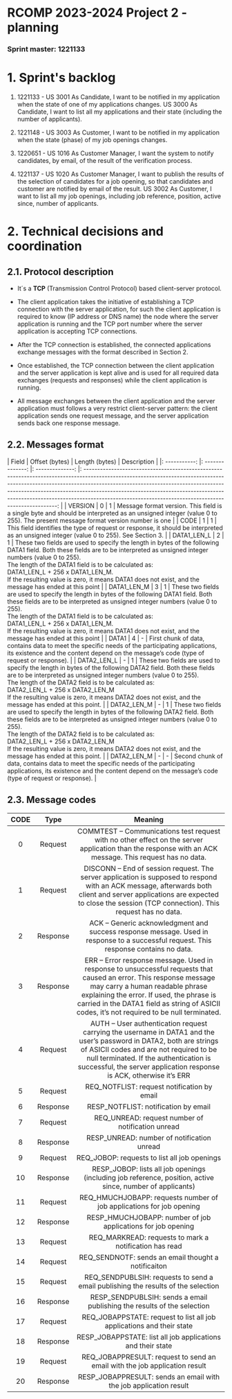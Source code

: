 RCOMP 2023-2024 Project 2 - planning
===========================================
### Sprint master: 1221133 ###

# 1. Sprint's backlog #

1. 1221133 - US 3001 As Candidate, I want to be notified in my application when the state of one of my applications changes.
             US 3000 As Candidate, I want to list all my applications and their state (including the number of applicants).


2. 1221148 - US 3003 As Customer, I want to be notified in my application when the state (phase) of my job openings changes.


3. 1220651 - US 1016 As Customer Manager, I want the system to notify candidates, by email, of the result of the verification process.


4. 1221137 - US 1020 As Customer Manager, I want to publish the results of the selection of candidates for a job opening, so that candidates and customer are notified by email of the result.
             US 3002 As Customer, I want to list all my job openings, including job reference, position, active since, number of applicants.


# 2. Technical decisions and coordination #
##  2.1. Protocol description ##
- It´s a **TCP** (Transmission Control Protocol) based client-server protocol.


- The client application takes the initiative of establishing a TCP connection with the server
   application, for such the client application is required to know (IP address or DNS name) the
   node where the server application is running and the TCP port number where the server
   application is accepting TCP connections.


- After the TCP connection is established, the connected applications exchange messages with
  the format described in Section 2.


- Once established, the TCP connection between the client application and the server
   application is kept alive and is used for all required data exchanges (requests and responses)
   while the client application is running.


- All message exchanges between the client application and the server application must follows
a very restrict client-server pattern:  the client application sends one request message, and the
server application sends back one response message.

## 2.2. Messages format ##


|    Field    | Offset (bytes) | Length (bytes) |                                                                                                                                                                                         Description                                                                                                                                                                                          |
|: -----------: |: --------------: |: --------------: |: --------------------------------------------------------------------------------------------------------------------------------------------------------------------------------------------------------------------------------------------------------------------------------------------------------------------------------------------------------------------------------------------: |
|   VERSION   |       0        |       1        |                                                                                                           Message format version. This field is a single byte and should be interpreted as an unsigned integer (value 0 to 255). The present message format version number is one                                                                                                            |
|    CODE     |       1        |       1        |                                                                                                                           This field identifies the type of request or response, it should be interpreted as an unsigned integer (value 0 to 255). See Section 3.                                                                                                                            |
| DATA1_LEN_L |       2        |       1        |   These two fields are used to specify the length in bytes of the following DATA1 field. Both these fields are to be interpreted as unsigned integer numbers (value 0 to 255).<br/> The length of the DATA1 field is to be calculated as:  <br/>DATA1_LEN_L + 256 x DATA1_LEN_M.<br/>If the resulting value is zero, it means DATA1 does not exist, and the message has ended at this point   |
| DATA1_LEN_M |       3        |       1        |   These two fields are used to specify the length in bytes of the following DATA1 field. Both these fields are to be interpreted as unsigned integer numbers (value 0 to 255).<br/> The length of the DATA1 field is to be calculated as:  <br/>DATA1_LEN_L + 256 x DATA1_LEN_M.<br/>If the resulting value is zero, it means DATA1 does not exist, and the message has ended at this point   |
|    DATA1    |       4        |       -        |                                                                                                  First chunk of data, contains data to meet the specific needs of the participating applications, its existence and the content depend on the message’s code (type of request or response).                                                                                                  |
| DATA2_LEN_L |       -        |       1        | These two fields are used to specify the length in bytes of the following DATA2 field. Both these fields are to be interpreted as unsigned integer numbers (value 0 to 255). <br/> The length of the DATA2 field is to be calculated as:  <br/> DATA2_LEN_L + 256 x DATA2_LEN_M  <br/>If the resulting value is zero, it means DATA2 does not exist, and the message has ended at this point. |
| DATA2_LEN_M |       -        |       1        | These two fields are used to specify the length in bytes of the following DATA2 field. Both these fields are to be interpreted as unsigned integer numbers (value 0 to 255). <br/> The length of the DATA2 field is to be calculated as:  <br/> DATA2_LEN_L + 256 x DATA2_LEN_M  <br/>If the resulting value is zero, it means DATA2 does not exist, and the message has ended at this point. |
| DATA2_LEN_M |       -        |       -        |                                                                                                 Second chunk of data, contains data to meet the specific needs of the participating applications, its existence and the content depend on the message’s code (type of request or response).                                                                                                  |



## 2.3. Message codes

| CODE |   Type   |                                                                                                                                              Meaning                                                                                                                                              |
|:----:|:--------:|:-------------------------------------------------------------------------------------------------------------------------------------------------------------------------------------------------------------------------------------------------------------------------------------------------:|
|  0   | Request  |                                                                      COMMTEST – Communications test request with no other effect on the server application than the response with an ACK message. This request has no data.                                                                       |  
|  1   | Request  |                                 DISCONN – End of session request. The server application is supposed to respond with an ACK message, afterwards both client and server applications are expected to close the session (TCP connection). This request has no data.                                 |  
|  2   | Response |                                                                               ACK – Generic acknowledgment and success response message. Used in response to a successful request. This response contains no data.                                                                                | 
|  3   | Response | ERR – Error response message. Used in response to unsuccessful requests that caused an error. This response message may carry a human readable phrase explaining the error. If used, the phrase is carried in the DATA1 field as string of ASICII codes, it’s not required to be null terminated. |
|  4   | Request  |         AUTH – User authentication request carrying the username in DATA1 and the user’s password in DATA2, both are strings of ASICII codes and are not required to be null terminated. If the authentication is successful, the server application response is ACK, otherwise it’s ERR          |
|  5   | Request  |                                                                                                                            REQ_NOTFLIST: request notification by email                                                                                                                            |  
|  6   | Response |                                                                                                                               RESP_NOTFLIST: notification by email                                                                                                                                |  
|  7   | Request  |                                                                                                                         REQ_UNREAD: request number of notification unread                                                                                                                         | 
|  8   | Response |                                                                                                                            RESP_UNREAD: number of notification unread                                                                                                                             |
|  9   | Request  |                                                                                                                           REQ_JOBOP: requests to list all job openings                                                                                                                            |
|  10  | Response |                                                                                            RESP_JOBOP: lists all job openings (including job reference, position, active since, number of applicants)                                                                                             |
|  11  | Request  |                                                                                                               REQ_HMUCHJOBAPP: requests number of job applications for job opening                                                                                                                |
|  12  | Response |                                                                                                                   RESP_HMUCHJOBAPP: number of job applications for job opening                                                                                                                    |
|  13  | Request  |                                                                                                                      REQ_MARKREAD: requests to mark a notification has read                                                                                                                       |
|  14  | Request  |                                                                                                                        REQ_SENDNOTF: sends an email thought a notificaiton                                                                                                                        |
|  15  | Request  |                                                                                                         REQ_SENDPUBLSIH: requests to send a email publishing the results of the selection                                                                                                         |
|  16  | Response |                                                                                                              RESP_SENDPUBLSIH: sends a email publishing the results of the selection                                                                                                              |
|  17  | Request  |                                                                                                               REQ_JOBAPPSTATE: request to list all job applications and their state                                                                                                               |
|  18  | Response |                                                                                                                    RESP_JOBAPPSTATE: list all job applications and their state                                                                                                                    |
|  19  | Request  |                                                                                                            REQ_JOBAPPRESULT: request to send an email with the job application result                                                                                                             |
|  20  | Response |                                                                                                                 RESP_JOBAPPRESULT: sends an email with the job application result                                                                                                                 |
